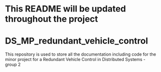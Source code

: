 # This README will be updated throughout the project
# DS_MP_redundant_vehicle_control
This repository is used to store all the documentation including code for the minor project for a Redundant Vehicle Control in Distributed Systems - group 2
